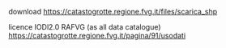 download
https://catastogrotte.regione.fvg.it/files/scarica_shp

licence IODl2.0 RAFVG (as all data catalogue)
https://catastogrotte.regione.fvg.it/pagina/91/usodati
